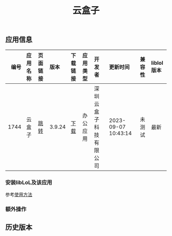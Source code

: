 ﻿---
id: 1744
title: 云盒子
toc: true
weight: 1744
---

## 应用信息 
|   编号 | 应用名称   | 页面链接                                        | 版本     | 下载链接                                                                | 应用类型   | 开发者         | 更新时间                | 兼容性   | liblol版本   |
|-----:|:-------|:--------------------------------------------|:-------|:--------------------------------------------------------------------|:-------|:------------|:--------------------|:------|:-----------|
| 1744 | 云盒子    | [跳转](http://app.loongapps.cn/#/detail/1744) | 3.9.24 | [下载](http://113.24.212.22:8090/upload/file/cloudoc-loongarch64.deb) | 办公应用   | 深圳云盒子科技有限公司 | 2023-09-07 10:43:14 | 未测试   | 最新         |
### 安装libLoL及该应用 
参考[使用方法](/docs/usage) 
### 额外操作 


## 历史版本 
 